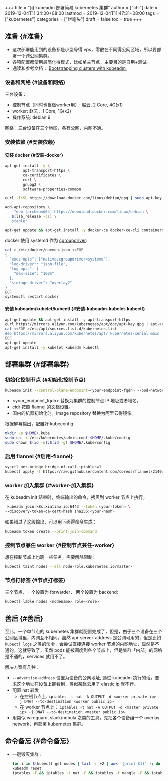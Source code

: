 +++
title = "用 kubeadm 部署简易 kubernetes 集群"
author = ["chi"]
date = 2019-12-04T11:34:00+08:00
lastmod = 2019-12-04T11:47:31+08:00
tags = ["kubernetes"]
categories = ["烂笔头"]
draft = false
toc = true
+++

## 准备 {#准备}

-   这次部署能用到的设备都是小型号得 vps，零散在不同得公网区域，所以要部署一个跨公网集群。
-   各项配置都使用最简化得模式，比如单主节点，主要目的是自用+测试。
-   通读和参考文档： [Bootstrapping clusters with kubeadm](https://kubernetes.io/docs/setup/production-environment/tools/kubeadm/create-cluster-kubeadm)。


### 设备和网络 {#设备和网络}

三台设备：

-   控制节点（同时也当做worker用）: 赵云, 2 Core, 4G(x1)
-   worker: 赵云，1 Core, 1G(x2)
-   操作系统: debian 9

网络：三台设备在三个地区，各有公网，内网不通。


### 安装依赖 {#安装依赖}


#### 安装 docker {#安装-docker}

```bash
apt-get install -y \
        apt-transport-https \
        ca-certificates \
        curl \
        gnupg2 \
        software-properties-common

curl -fsSL https://download.docker.com/linux/debian/gpg | sudo apt-key add -

add-apt-repository \
    "deb [arch=amd64] https://download.docker.com/linux/debian \
   $(lsb_release -cs) \
   stable"

apt-get update && apt-get install -y docker-ce docker-ce-cli containerd.io
```

docker 使用 systemd 作为 [cgroupdriver](https://kubernetes.io/docs/setup/production-environment/tools/kubeadm/troubleshooting-kubeadm/#kubeadm-blocks-waiting-for-control-plane-during-installation):

```bash
cat > /etc/docker/daemon.json <<EOF
{
  "exec-opts": ["native.cgroupdriver=systemd"],
  "log-driver": "json-file",
  "log-opts": {
    "max-size": "100m"
  },
  "storage-driver": "overlay2"
}
EOF
systemctl restart docker
```


#### 安装 kubeadm/kubelet/kubectl {#安装-kubeadm-kubelet-kubectl}

```bash
apt-get update && apt-get install -y apt-transport-https
curl https://mirrors.aliyun.com/kubernetes/apt/doc/apt-key.gpg | apt-key add -
cat <<EOF >/etc/apt/sources.list.d/kubernetes.list
deb https://mirrors.aliyun.com/kubernetes/apt/ kubernetes-xenial main
EOF
apt-get update
apt-get install -y kubelet kubeadm kubectl
```


## 部署集群 {#部署集群}


### 初始化控制节点 {#初始化控制节点}

```bash
kubeadm init --control-plane-endpoint=<your-endpoint-fqdn> --pod-network-cidr=192.168.0.0/16 --image-repository=registry.aliyuncs.com/google_containers  --upload-certs
```

-   <your\_endpoint\_fqdn> 替换为集群的控制节点 IP 地址或者域名。
-   cidr 按照 flannel 的[文档](https://kubernetes.io/docs/setup/production-environment/tools/kubeadm/create-cluster-kubeadm/#pod-network)设置。
-   国内的机器初始化时，image repository 替换为阿里云得镜像。

根据屏幕输出，配置好 kubeconfig

```bash
mkdir -p $HOME/.kube
sudo cp -i /etc/kubernetes/admin.conf $HOME/.kube/config
sudo chown $(id -u):$(id -g) $HOME/.kube/config
```


### 启用 flannel {#启用-flannel}

```bash
sysctl net.bridge.bridge-nf-call-iptables=1
kubectl apply -f https://raw.githubusercontent.com/coreos/flannel/2140ac876ef134e0ed5af15c65e414cf26827915/Documentation/kube-flannel.yml
```


### worker 加入集群 {#worker-加入集群}

在 kubeadm init 结束时，终端输出的命令，拷贝到 worker 节点上执行。

```bash
 kubeadm join k8s.xiatiao.io:6443 --token <your-token> \
--discovery-token-ca-cert-hash sha256:<your-hash>
```

如果错过了这段输出，可以用下面得命令生成：

```bash
kubeadm token create --print-join-command
```


### 控制节点兼任 worker {#控制节点兼任-worker}

想在控制节点上也跑一些任务，需要解除限制:

```bash
kubectl taint nodes --all node-role.kubernetes.io/master-
```


### 节点打标签 {#节点打标签}

三个节点，一个设置为 forwarder， 两个设置为 backend:

```bash
kubectl lable nodes <nodename> role=<role>
```


## 善后 {#善后}

至此，一个单节点的 kubernetes 集群就配置完成了，但是，由于三个设备在三个公网区域里，内网互不相同。虽然 api-server-address 是公网可用的，但是比如 `kubectl logs` 之类的命令，会尝试直接连接 worker 节点的内网地址，显然是不通的。这就导致了，虽然 pods 能被调度到各个节点上，但是集群「内部」的网络是不通的，services 就用不了。

解决方案有几种：

-   `--advertise-address` 设置为设备的公网地址, 通过 kubeadm 执行的话，要求这个地址在设备上能看到，类似某赵云用了 elastic ip 就不行。
-   配置 nat 转发
    -   在控制节点上: `iptables -t nat -A OUTPUT -d <worker private ip> -j DNAT --to-destination <worker public ip>`
    -   在 worker 节点上： `iptables -t nat -A OUTPUT -d <master private ip> -j DNAT --to-destination <master public ip>`
-   用类似 wireguard, slack/nebula 之类的工具，先把各个设备组一个 overlay network，再部署 kubernetes 集群。


## 命令备忘 {#命令备忘}

-   一键毁灭集群：

    ```bash
    for i in $(kubectl get nodes | tail -n +2 | awk '{print $1}' ); do kubectl drain $i --delete-local-data --force --ignore-daemonsets; kubectl delete node $i; done
    kubeadm reset
    iptables -F && iptables -t nat -F && iptables -t mangle -F && iptables -X
    ```
